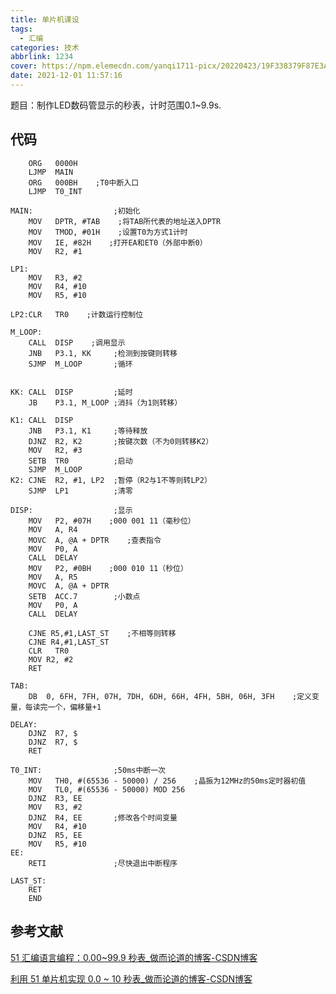 ```yaml
---
title: 单片机课设
tags:
  - 汇编
categories: 技术
abbrlink: 1234
cover: https://npm.elemecdn.com/yanqi1711-picx/20220423/19F338379F87E3A21ABDC6671A5078C4.35nsb6uf7z20.webp
date: 2021-12-01 11:57:16
---
```


题目：制作LED数码管显示的秒表，计时范围0.1~9.9s.

## 代码

```assembly
	ORG   0000H
    LJMP  MAIN
    ORG   000BH    ;T0中断入口
    LJMP  T0_INT

MAIN:                  ;初始化
    MOV   DPTR, #TAB    ;将TAB所代表的地址送入DPTR
	MOV   TMOD, #01H    ;设置T0为方式1计时
    MOV   IE, #82H    ;打开EA和ET0（外部中断0）
    MOV   R2, #1

LP1:
    MOV   R3, #2
    MOV   R4, #10
    MOV   R5, #10

LP2:CLR   TR0    ;计数运行控制位

M_LOOP:   
    CALL  DISP    ;调用显示
    JNB   P3.1, KK     ;检测到按键则转移
    SJMP  M_LOOP       ;循环


KK: CALL  DISP         ;延时
    JB    P3.1, M_LOOP ;消抖（为1则转移）

K1: CALL  DISP
    JNB   P3.1, K1     ;等待释放
    DJNZ  R2, K2       ;按键次数（不为0则转移K2）
    MOV   R2, #3
    SETB  TR0          ;启动
    SJMP  M_LOOP
K2: CJNE  R2, #1, LP2  ;暂停（R2与1不等则转LP2）
    SJMP  LP1          ;清零

DISP:                  ;显示
    MOV   P2, #07H    ;000 001 11（毫秒位）
    MOV   A, R4
    MOVC  A, @A + DPTR    ;查表指令
    MOV   P0, A
    CALL  DELAY
    MOV   P2, #0BH    ;000 010 11（秒位）
    MOV   A, R5
    MOVC  A, @A + DPTR
    SETB  ACC.7        ;小数点
    MOV   P0, A
    CALL  DELAY

	CJNE R5,#1,LAST_ST    ;不相等则转移
    CJNE R4,#1,LAST_ST
    CLR   TR0
    MOV R2, #2
    RET

TAB:
    DB  0, 6FH, 7FH, 07H, 7DH, 6DH, 66H, 4FH, 5BH, 06H, 3FH    ;定义变量，每读完一个，偏移量+1

DELAY:
    DJNZ  R7, $
    DJNZ  R7, $
    RET

T0_INT:                ;50ms中断一次
    MOV   TH0, #(65536 - 50000) / 256    ;晶振为12MHz的50ms定时器初值
    MOV   TL0, #(65536 - 50000) MOD 256
    DJNZ  R3, EE
    MOV   R3, #2
    DJNZ  R4, EE       ;修改各个时间变量
    MOV   R4, #10
    DJNZ  R5, EE
    MOV   R5, #10
EE:
    RETI               ;尽快退出中断程序

LAST_ST:
	RET
	END
```

## 参考文献

[51 汇编语言编程：0.00~99.9 秒表_做而论道的博客-CSDN博客](https://blog.csdn.net/baidu_33836580/article/details/50579076?utm_source=blogxgwz3&ops_request_misc=&request_id=&biz_id=102&utm_term=汇编语言0.1到9.9计数器&utm_medium=distribute.wap_search_result.none-task-blog-2~all~sobaiduweb~default-1-.wap_first_rank_v2_rank_v29&spm=1018.2118.3001.4187)

[利用 51 单片机实现 0.0 ~ 10 秒表_做而论道的博客-CSDN博客](https://blog.csdn.net/baidu_33836580/article/details/50578942?spm=1001.2101.3001.6650.3&utm_medium=distribute.wap_relevant.none-task-blog-2~default~CTRLIST~default-3.wap_blog_relevant_default&depth_1-utm_source=distribute.wap_relevant.none-task-blog-2~default~CTRLIST~default-3.wap_blog_relevant_default)
